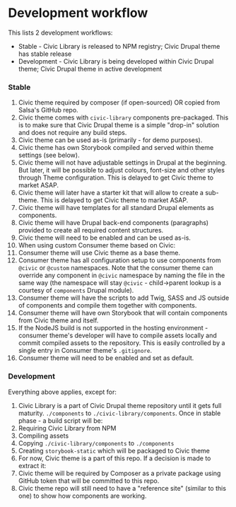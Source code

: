 # Development workflow

This lists 2 development workflows:
- Stable - Civic Library is released to NPM registry; Civic Drupal theme has stable release
- Development - Civic Library is being developed within Civic Drupal theme; Civic Drupal theme in active development

### Stable
1. Civic theme required by composer (if open-sourced) OR copied from Salsa's GitHub repo.
1. Civic theme comes with `civic-library` components pre-packaged. This is to make sure that Civic Drupal theme is a simple "drop-in" solution and does not require any build steps.
2. Civic theme can be used as-is (primarily - for demo purposes).
3. Civic theme has own Storybook compiled and served within theme settings (see below).
4. Civic theme will not have adjustable settings in Drupal at the beginning. But later, it will be possible to adjust colours, font-size and other styles through Theme configuration. This is delayed to get Civic theme to market ASAP.
5. Civic theme will later have a starter kit that will allow to create a sub-theme. This is delayed to get Civic theme to market ASAP.
6. Civic theme will have templates for all standard Drupal elements as components.
7. Civic theme will have Drupal back-end components (paragraphs) provided to create all required content structures.
2. Civic theme will need to be enabled and can be used as-is.
3. When using custom Consumer theme based on Civic:
1. Consumer theme will use Civic theme as a base theme.
2. Consumer theme has all configuration setup to use components from `@civic` or `@custom` namespaces. Note that the consumer theme can override any component in `@civic` namespace by naming the file in the same way (the namespace will stay `@civic` - child->parent lookup is a courtesy of `components` Drupal module).
3. Consumer theme will have the scripts to add Twig, SASS and JS outside of components and compile them together with components.
4. Consumer theme will have own Storybook that will contain components from Civic theme and itself.
5. If the NodeJS build is not supported in the hosting environment - consumer theme's developer will have to compile assets locally and commit compiled assets to the repository. This is easily controlled by a single entry in Consumer theme's `.gitignore`.
4. Consumer theme will need to be enabled and set as default.

### Development
Everything above applies, except for:
1. Civic Library is a part of Civic Drupal theme repository until it gets full maturity. `./components` to `./civic-library/components`. Once in stable phase - a build script will be:
1. Requiring Civic Library from NPM
2. Compiling assets
3. Copying `./civic-library/components` to `./components`
4. Creating `storybook-static` which will be packaged to Civic theme
2. For now, Civic theme is a part of this repo. If a decision is made to extract it:
1. Civic theme will be required by Composer as a private package using GitHub token that will be committed to this repo.
2. Civic theme repo will still need to have a "reference site" (similar to this one) to show how components are working.
